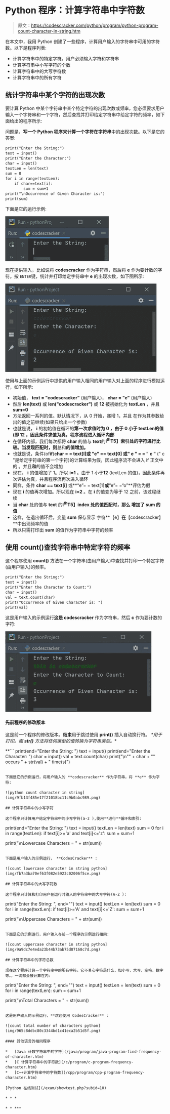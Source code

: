 # Python 程序：计算字符串中字符数

> 原文：<https://codescracker.com/python/program/python-program-count-character-in-string.htm>

在本文中，我用 Python 创建了一些程序，计算用户输入的字符串中可用的字符数。以下是程序列表:

*   计算字符串中的特定字符。用户必须输入字符和字符串
*   计算字符串中小写字符的个数
*   计算字符串中的大写字符数
*   计算字符串中的所有字符

## 统计字符串中某个字符的出现次数

要计算 Python 中某个字符串中某个特定字符的出现次数或频率，您必须要求用户输入一个字符串和一个字符，然后查找并打印给定字符串中给定字符的频率，如下面给出的程序所示:

问题是，**写一个 Python 程序来计算一个字符在字符串**中的出现次数。以下是它的答案:

```
print("Enter the String:")
text = input()
print("Enter the Character:")
char = input()
textLen = len(text)
sum = 0
for i in range(textLen):
    if char==text[i]:
        sum = sum+1
print("\nOccurrence of Given Character is:")
print(sum)
```

下面是它的运行示例:

![count character in string python](img/455aa37acb12bc80008e6b8c90454057.png)

现在提供输入，比如说将 **codescracker** 作为字符串，然后将 **e** 作为要计数的字符。按 `ENTER`键，统计并打印给定字符串中 **e** 的出现次数，如下图所示:

![python count particular character in string](img/13561fe1944b8dc56072ac661f61cc14.png)

使用与上面的示例运行中提供的用户输入相同的用户输入对上面的程序进行模拟运行，如下所示:

*   初始值， **text = "codescracker"** (用户输入)， **char = "e"** (用户输入)
*   然后 **len(text)** 或 **len("codescracker")** 或 **12** 被初始化为 **textLen** ，并且 **sum=0**
*   方法返回一系列的值。默认情况下，从 0 开始，递增 1，并且 在作为其参数给出的值之前继续(如果只给出一个参数)
*   也就是说， **i** 的初始值在循环的**第一次求值时为 **0** ，由于 0 小于 **textLen**的值(即 **12** ，因此条件求值为真，程序流程进入循环内部**
*   在循环内部，我们每次都将 **char** 的值与 **text**的**I<sup>th</sup>T5】索引处的字符进行比较。当发现匹配时，则**总和**的值增加。**
*   也就是说，条件(of**if**)**char = = text[I]**或 **"e" == text[0]** 或**" e " = = " c "** (" c "是给定字符串的第一个字符)的计算结果为假，因此程序流不会进入 if 正文中的 。并且**和**的值不会增加
*   现在， **i** 的值增加了 1。所以 **i=1** 。由于 1 小于**12** (textLen 的值)，因此条件再次评估为真，并且程序流再次进入循环
*   同样，条件 **char == text[i]** 或**“e”= = text[1]**或**“e”= =“o”**评估为假
*   现在 **i** 的值再次增加。所以现在 **i=2** 。在 **i** 的值变为等于 12 之前，该过程继续
*   当 **char** 处的值与 **text** 的**I<sup>th</sup>T5】index 处的值匹配时，那么 增加了 **sum** 的值**
*   这样，在退出循环后，变量 **sum** 保存显示 字符**【e】**在**【codescracker】**中出现频率的值
*   所以只需打印出 **sum** 的值作为字符串中字符的频率

## 使用 count()查找字符串中特定字符的频率

这个程序使用 **count()** 方法在一个字符串(由用户输入)中查找并打印一个特定字符(由用户输入)的频率。

```
print("Enter the String:")
text = input()
print("Enter the Character to Count:")
char = input()
val = text.count(char)
print("Occurrence of Given Character is: ")
print(val)
```

这是用户输入的示例运行**这是 codescracker** 作为字符串，然后 **c** 作为要计数的字符:

![count character program python](img/ed77b9cad378f1cf1d1900ede95575f3.png)

#### 先前程序的修改版本

这是前一个程序的修改版本。**结束**用于跳过使用 **print()** 插入自动换行符。 **\**用于打印**。而 **str()** 方法将任何类型的值转换为字符串类型。**

 **```
print(end="Enter the String: ")
text = input()
print(end="Enter the Character: ")
char = input()
val = text.count(char)
print("\n\"" + char + "\" occurs " + str(val) + " time(s)")
```

下面是它的示例运行，将用户输入的 **codescracker** 作为字符串，将 **e** 作为字符:

![python count character in string](img/9fb13f485e17f21018bc11c9b0abc989.png)

## 计算字符串中的小写字符

这个程序只计算用户给定字符串中的小写字符(a-z ),使用**进行**循环和索引:

```
print(end="Enter the String: ")
text = input()
textLen = len(text)
sum = 0
for i in range(textLen):
    if text[i]>='a' and text[i]<='z':
        sum = sum+1

print("\nLowercase Characters = " + str(sum))
```

下面是用户输入的示例运行， **CodesCracker** :

![count lowercase character in string python](img/fb7a3ba70ef63f082e5923c02006f5ce.png)

## 计算字符串中的大写字符数

这个程序只计算和打印用户在运行时输入的字符串中的大写字符(A-Z ):

```
print("Enter the String: ", end="")
text = input()
textLen = len(text)
sum = 0
for i in range(textLen):
    if text[i]>='A' and text[i]<='Z':
        sum = sum+1

print("\nUppercase Characters = " + str(sum))
```

下面是它的示例运行，用户输入与前一个程序的示例运行相同:

![count uppercase character in string python](img/9a9dc7e4eda23b44b73ab75d87168c7d.png)

## 计算字符串中的字符总数

现在这个程序计算一个字符串中的所有字符。它不关心字符是什么，如小写，大写，空格，数字等。，一切都会被计算在内:

```
print("Enter the String: ", end="")
text = input()
textLen = len(text)
sum = 0
for i in range(textLen):
    sum = sum+1

print("\nTotal Characters = " + str(sum))
```

这是用户输入的示例运行，**欢迎使用 CodesCracker** :

![count total number of characters python](img/965c8ddbc80c3344bd1c41eca2b51d5f.png)

#### 其他语言的相同程序

*   [Java 计数字符串中的字符](/java/program/java-program-find-frequency-of-character.htm)
*   [C 计算字符串中的字符数](/c/program/c-program-frequency-character.htm)
*   [C++计算字符串中的字符数](/cpp/program/cpp-program-frequency-character.htm)

[Python 在线测试](/exam/showtest.php?subid=10)

* * *

* * ***